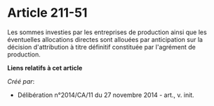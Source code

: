 # Article 211-51

Les sommes investies par les entreprises de production ainsi que les éventuelles allocations directes sont allouées par
anticipation sur la décision d'attribution à titre définitif constituée par l'agrément de production.

**Liens relatifs à cet article**

_Créé par_:

  - Délibération n°2014/CA/11 du 27 novembre 2014 - art., v. init.
